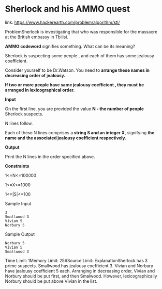 # Sherlock and his AMMO quest 
 
 link: https://www.hackerearth.com/problem/algorithm/stl/ 
 
 ProblemSherlock is investigating that who was responsible for the massacre at the British embassy in Tbilisi.  

**AMMO codeword** signifies something. What can be its meaning? 


Sherlock is suspecting some people , and each of them has some jealousy coefficient.  

Consider yourself to be Dr.Watson. You need to **arrange these names in decreasing order of jealousy.** 


**If two or more people have same jealousy coefficient , they must be arranged in lexicographical order.** 


**Input**  

On the first line, you are provided the value **N - the number of people** Sherlock suspects.  

N lines follow.  

Each of these N lines comprises a **string S and an integer X**, signifying **the name and the associated jealousy coefficient respectively**. 


**Output**  

Print the N lines in the order specified above. 


**Constraints**  

1<=N<=100000  

1<=X<=1000  

1<=|S|<=100 

Sample Input
```
3
Smallwood 3
Vivian 5
Norbury 5
```
Sample Output
```
Norbury 5
Vivian 5
Smallwood 3
```
Time Limit: 1Memory Limit: 256Source Limit: ExplanationSherlock has 3 prime suspects.
Smallwood has jealousy coefficient 3.
Vivian and Norbury have jealousy coefficient 5 each.
Arranging in decreasing order, Vivian and Norbury should be put first, and then Smalwood. However, lexicographically Norbury should be put above Vivian in the list.

